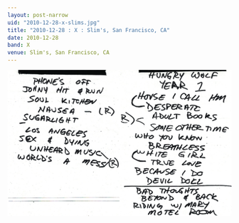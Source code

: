 ```yaml
---
layout: post-narrow
uid: "2010-12-28-x-slims.jpg"
title: "2010-12-28 : X : Slim's, San Francisco, CA"
date: 2010-12-28
band: X
venue: Slim's, San Francisco, CA
---
```


<div class="showcase">
  <img src="/img/2010/12/20101228-X-Slims.jpg" alt="2010-12-28-x-slims.jpg">
</div>
